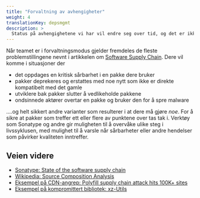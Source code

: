 ```yaml
---
title: "Forvaltning av avhengigheter"
weight: 4
translationKey: depsmgmt
description: >
  Status på avhengighetene vi har vil endre seg over tid, og det er ikke til å unngå at svakheter oppdages som må mitigeres av oss. Denne jobben kan være så enkel som at vi oppdaterer til en ny versjon, men kan også kreve større endringer i applikasjonen.
---
```


Når teamet er i forvaltningsmodus gjelder fremdeles de fleste problemstillingene nevnt i artikkelen om [Software Supply Chain](utvikle/software_supply_chain). Dere vil komme i situasjoner der 
* det oppdages en kritisk sårbarhet i en pakke dere bruker
* pakker deprekeres og erstattes med noe nytt som ikke er direkte kompatibelt med det gamle
* utviklere bak pakker slutter å vedlikeholde pakkene
* ondsinnede aktører overtar en pakke og bruker den for å spre malware

....og helt sikkert andre varianter som resulterer i at dere må gjøre _noe_. For å sikre at pakker som treffer ett eller flere av punktene over tas tak i. Verktøy som Sonatype og andre gir muligheten til å overvåke ulike steg i livssyklusen, med mulighet til å varsle når sårbarheter eller andre hendelser som påvirker kvaliteten inntreffer. 

## Veien videre
* [Sonatype: State of the software supply chain](https://www.sonatype.com/state-of-the-software-supply-chain/introduction)
* [Wikipedia: Source Composition Analysis](https://en.wikipedia.org/wiki/Software_composition_analysis)
* [Eksempel på CDN-angrep: Polyfill supply chain attack hits 100K+ sites](https://sansec.io/research/polyfill-supply-chain-attackX)
* [Eksempel på kompromittert bibliotek: xz-Utils](https://arstechnica.com/security/2024/04/what-we-know-about-the-xz-utils-backdoor-that-almost-infected-the-world/)